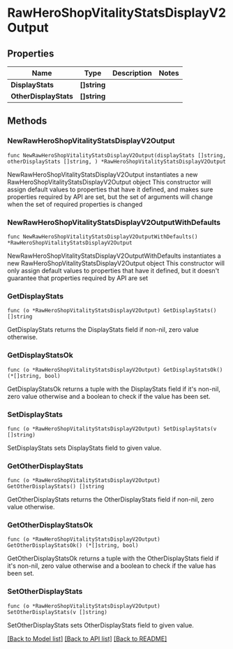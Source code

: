 # RawHeroShopVitalityStatsDisplayV2Output

## Properties

Name | Type | Description | Notes
------------ | ------------- | ------------- | -------------
**DisplayStats** | **[]string** |  | 
**OtherDisplayStats** | **[]string** |  | 

## Methods

### NewRawHeroShopVitalityStatsDisplayV2Output

`func NewRawHeroShopVitalityStatsDisplayV2Output(displayStats []string, otherDisplayStats []string, ) *RawHeroShopVitalityStatsDisplayV2Output`

NewRawHeroShopVitalityStatsDisplayV2Output instantiates a new RawHeroShopVitalityStatsDisplayV2Output object
This constructor will assign default values to properties that have it defined,
and makes sure properties required by API are set, but the set of arguments
will change when the set of required properties is changed

### NewRawHeroShopVitalityStatsDisplayV2OutputWithDefaults

`func NewRawHeroShopVitalityStatsDisplayV2OutputWithDefaults() *RawHeroShopVitalityStatsDisplayV2Output`

NewRawHeroShopVitalityStatsDisplayV2OutputWithDefaults instantiates a new RawHeroShopVitalityStatsDisplayV2Output object
This constructor will only assign default values to properties that have it defined,
but it doesn't guarantee that properties required by API are set

### GetDisplayStats

`func (o *RawHeroShopVitalityStatsDisplayV2Output) GetDisplayStats() []string`

GetDisplayStats returns the DisplayStats field if non-nil, zero value otherwise.

### GetDisplayStatsOk

`func (o *RawHeroShopVitalityStatsDisplayV2Output) GetDisplayStatsOk() (*[]string, bool)`

GetDisplayStatsOk returns a tuple with the DisplayStats field if it's non-nil, zero value otherwise
and a boolean to check if the value has been set.

### SetDisplayStats

`func (o *RawHeroShopVitalityStatsDisplayV2Output) SetDisplayStats(v []string)`

SetDisplayStats sets DisplayStats field to given value.


### GetOtherDisplayStats

`func (o *RawHeroShopVitalityStatsDisplayV2Output) GetOtherDisplayStats() []string`

GetOtherDisplayStats returns the OtherDisplayStats field if non-nil, zero value otherwise.

### GetOtherDisplayStatsOk

`func (o *RawHeroShopVitalityStatsDisplayV2Output) GetOtherDisplayStatsOk() (*[]string, bool)`

GetOtherDisplayStatsOk returns a tuple with the OtherDisplayStats field if it's non-nil, zero value otherwise
and a boolean to check if the value has been set.

### SetOtherDisplayStats

`func (o *RawHeroShopVitalityStatsDisplayV2Output) SetOtherDisplayStats(v []string)`

SetOtherDisplayStats sets OtherDisplayStats field to given value.



[[Back to Model list]](../README.md#documentation-for-models) [[Back to API list]](../README.md#documentation-for-api-endpoints) [[Back to README]](../README.md)


